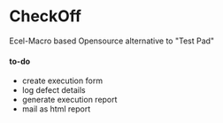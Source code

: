 # CheckOff
Ecel-Macro based Opensource alternative to "Test Pad"

#### to-do
* create execution form
* log defect details
* generate execution report
* mail as html report
